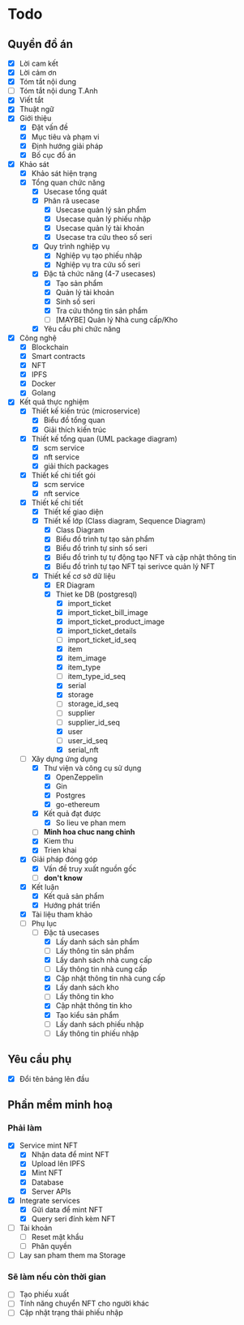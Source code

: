 # Todo 

## Quyền đồ án

- [x] Lời cam kết
- [x] Lời cảm ơn
- [x] Tóm tắt nội dung
- [ ] Tóm tắt nội dung T.Anh
- [x] Viết tắt
- [x] Thuật ngữ
- [x] Giới thiệu
  - [x] Đặt vấn đề  
  - [x] Mục tiêu và phạm vi
  - [x] Định hướng giải pháp
  - [x] Bố cục đồ án
- [x] Khảo sát
  - [x] Khảo sát hiện trạng
  - [x] Tổng quan chức năng
    - [x] Usecase tổng quát
    - [x] Phân rã usecase
      - [x] Usecase quản lý sản phẩm
      - [x] Usecase quản lý phiếu nhập
      - [x] Usecase quản lý tài khoản
      - [x] Usecase tra cứu theo số seri
    - [x] Quy trình nghiệp vụ
      - [x] Nghiệp vụ tạo phiếu nhập
      - [x] Nghiệp vụ tra cứu số seri
    - [x] Đặc tả chức năng (4-7 usecases)
      - [x] Tạo sản phẩm
      - [x] Quản lý tài khoản
      - [x] Sinh số seri
      - [x] Tra cứu thông tin sản phẩm
      - [ ] [MAYBE] Quản lý Nhà cung cấp/Kho
    - [x] Yêu cầu phi chức năng   
- [x] Công nghệ
  - [x] Blockchain
  - [x] Smart contracts
  - [x] NFT
  - [x] IPFS
  - [x] Docker 
  - [x] Golang
- [x] Kết quả thực nghiệm
  - [x] Thiết kế kiến trúc (microservice)
    - [x] Biểu đồ tổng quan
    - [x] Giải thích kiến trúc 
  - [x] Thiết kế tổng quan (UML package diagram)
    - [x] scm service
    - [x] nft service
    - [x] giải thích packages
  - [x] Thiết kế chi tiết gói   
    - [x] scm service
    - [x] nft service
  - [x] Thiết kế chi tiết
    - [x] Thiết kế giao diện
    - [x] Thiết kế lớp (Class diagram, Sequence Diagram)
      - [x] Class Diagram
      - [x] Biểu đồ trình tự tạo sản phẩm
      - [x] Biểu đồ trình tự sinh số seri
      - [x] Biểu đồ trình tự tự động tạo NFT và cập nhật thông tin
      - [x] Biểu đồ trình tự tạo NFT tại serivce quản lý NFT
    - [x] Thiết kế cơ sở dữ liệu
      - [x] ER Diagram
      - [x] Thiet ke DB (postgresql)
        - [x] import_ticket
        - [x] import_ticket_bill_image
        - [x] import_ticket_product_image
        - [x] import_ticket_details
        - [ ] import_ticket_id_seq
        - [x] item
        - [x] item_image
        - [x] item_type
        - [ ] item_type_id_seq
        - [x] serial
        - [x] storage
        - [ ] storage_id_seq
        - [ ] supplier
        - [ ] supplier_id_seq
        - [x] user
        - [ ] user_id_seq
        - [x] serial_nft
  - [ ] Xây dựng ứng dụng
    - [x] Thư viện và công cụ sử dụng
      - [x] OpenZeppelin
      - [x] Gin
      - [x] Postgres
      - [x] go-ethereum
    - [x] Kết quả đạt được
      - [x] So lieu ve phan mem
    - [ ] **Minh hoa chuc nang chinh**
    - [x] Kiem thu
    - [x] Trien khai
  - [x] Giải pháp đóng góp
    - [x] Vấn đề truy xuất nguồn gốc
    - [ ] **don't know**
  - [x] Kết luận  
    - [x] Kết quả sản phẩm
    - [x] Hướng phát triển  
  - [x] Tài liệu tham khảo
  - [ ] Phụ lục
    - [ ] Đặc tả usecases  
      - [x] Lấy danh sách sản phẩm
      - [ ] Lấy thông tin sản phẩm
      - [x] Lấy danh sách nhà cung cấp
      - [ ] Lấy thông tin nhà cung cấp
      - [x] Cập nhật thông tin nhà cung cấp
      - [x] Lấy danh sách kho
      - [ ] Lấy thông tin kho
      - [x] Cập nhật thông tin kho
      - [x] Tạo kiểu sản phẩm
      - [ ] Lấy danh sách phiếu nhập
      - [ ] Lấy thông tin phiếu nhập

## Yêu cầu phụ

- [x] Đổi tên bảng lên đầu

## Phần mềm minh hoạ

### Phải làm

- [x] Service mint NFT
  - [x] Nhận data để mint NFT
  - [x] Upload lên IPFS
  - [x] Mint NFT
  - [x] Database
  - [x] Server APIs
- [x] Integrate services
  - [x] Gửi data để mint NFT
  - [x] Query seri đính kèm NFT
- [ ] Tài khoản
  - [ ] Reset mật khẩu
  - [ ] Phân quyền
- [ ] Lay san pham them ma Storage

### Sẽ làm nếu còn thời gian

- [ ] Tạo phiếu xuất
- [ ] Tính năng chuyển NFT cho người khác
- [ ] Cập nhật trạng thái phiếu nhập
